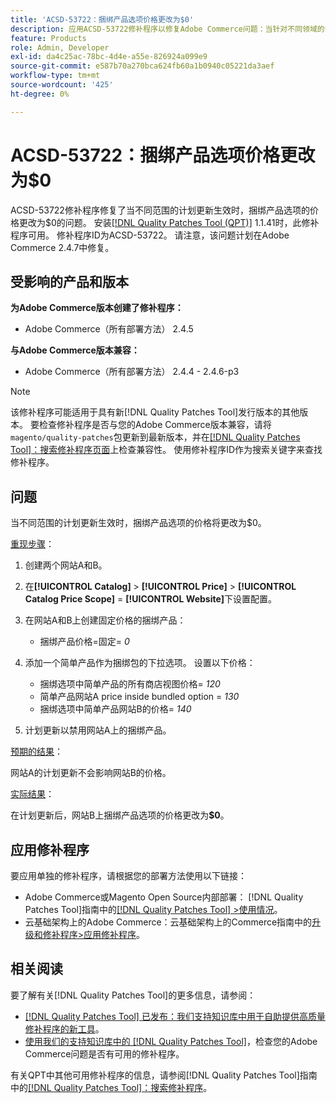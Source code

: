 ```yaml
---
title: 'ACSD-53722：捆绑产品选项价格更改为$0'
description: 应用ACSD-53722修补程序以修复Adobe Commerce问题：当针对不同领域的计划更新生效时，捆绑产品选项的价格将更改为$0。
feature: Products
role: Admin, Developer
exl-id: da4c25ac-78bc-4d4e-a55e-826924a099e9
source-git-commit: e587b70a270bca624fb60a1b0940c05221da3aef
workflow-type: tm+mt
source-wordcount: '425'
ht-degree: 0%

---
```


# ACSD-53722：捆绑产品选项价格更改为$0

ACSD-53722修补程序修复了当不同范围的计划更新生效时，捆绑产品选项的价格更改为$0的问题。 安装[[!DNL Quality Patches Tool (QPT)]](/help/announcements/adobe-commerce-announcements/magento-quality-patches-released-new-tool-to-self-serve-quality-patches.md) 1.1.41时，此修补程序可用。 修补程序ID为ACSD-53722。 请注意，该问题计划在Adobe Commerce 2.4.7中修复。

## 受影响的产品和版本

**为Adobe Commerce版本创建了修补程序：**

* Adobe Commerce（所有部署方法） 2.4.5

**与Adobe Commerce版本兼容：**

* Adobe Commerce（所有部署方法） 2.4.4 - 2.4.6-p3

>[!NOTE]
>
>该修补程序可能适用于具有新[!DNL Quality Patches Tool]发行版本的其他版本。 要检查修补程序是否与您的Adobe Commerce版本兼容，请将`magento/quality-patches`包更新到最新版本，并在[[!DNL Quality Patches Tool]：搜索修补程序页面](https://experienceleague.adobe.com/tools/commerce-quality-patches/index.html?lang=zh-Hans)上检查兼容性。 使用修补程序ID作为搜索关键字来查找修补程序。

## 问题

当不同范围的计划更新生效时，捆绑产品选项的价格将更改为$0。

<u>重现步骤</u>：

1. 创建两个网站A和B。
1. 在&#x200B;**[!UICONTROL Catalog]** > **[!UICONTROL Price]** > **[!UICONTROL Catalog Price Scope]** = **[!UICONTROL Website]**&#x200B;下设置配置。
1. 在网站A和B上创建固定价格的捆绑产品：

   * 捆绑产品价格=固定= *0*

1. 添加一个简单产品作为捆绑包的下拉选项。 设置以下价格：

   * 捆绑选项中简单产品的所有商店视图价格= *120*
   * 简单产品网站A price inside bundled option = *130*
   * 捆绑选项中简单产品网站B的价格= *140*

1. 计划更新以禁用网站A上的捆绑产品。

<u>预期的结果</u>：

网站A的计划更新不会影响网站B的价格。

<u>实际结果</u>：

在计划更新后，网站B上捆绑产品选项的价格更改为&#x200B;**$0**。

## 应用修补程序

要应用单独的修补程序，请根据您的部署方法使用以下链接：

* Adobe Commerce或Magento Open Source内部部署： [!DNL Quality Patches Tool]指南中的[[!DNL Quality Patches Tool] >使用情况](https://experienceleague.adobe.com/docs/commerce-operations/tools/quality-patches-tool/usage.html?lang=zh-Hans)。
* 云基础架构上的Adobe Commerce：云基础架构上的Commerce指南中的[升级和修补程序>应用修补程序](https://experienceleague.adobe.com/docs/commerce-cloud-service/user-guide/develop/upgrade/apply-patches.html?lang=zh-Hans)。

## 相关阅读

要了解有关[!DNL Quality Patches Tool]的更多信息，请参阅：

* [[!DNL Quality Patches Tool] 已发布：我们支持知识库中用于自助提供高质量修补程序的新工具](/help/announcements/adobe-commerce-announcements/magento-quality-patches-released-new-tool-to-self-serve-quality-patches.md)。
* [使用我们的支持知识库中的 [!DNL Quality Patches Tool]](/help/support-tools/patches-available-in-qpt-tool/check-patch-for-magento-issue-with-magento-quality-patches.md)，检查您的Adobe Commerce问题是否有可用的修补程序。

有关QPT中其他可用修补程序的信息，请参阅[!DNL Quality Patches Tool]指南中的[[!DNL Quality Patches Tool]：搜索修补程序](https://experienceleague.adobe.com/tools/commerce-quality-patches/index.html?lang=zh-Hans)。
